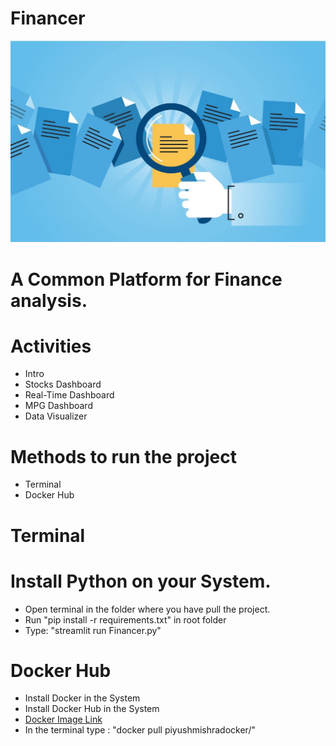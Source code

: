 # Financer
![Screenshot](logo.png)
# A Common Platform for Finance analysis.
# Activities
* Intro
* Stocks Dashboard
* Real-Time Dashboard
* MPG Dashboard
* Data Visualizer
# Methods to run the project
* Terminal
* Docker Hub
# Terminal
# Install Python on your System.
* Open terminal in the folder where you have pull the project.
* Run "pip install -r requirements.txt" in root folder
* Type: "streamlit run Financer.py"
# Docker Hub
* Install Docker in the System
* Install Docker Hub in the System
* [Docker Image Link](https://hub.docker.com/repository/docker/piyushmishradocker/)
* In the terminal type : "docker pull piyushmishradocker/"